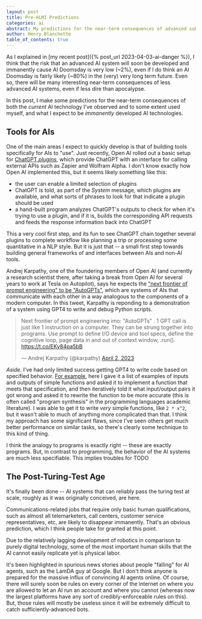 ```yaml
---
layout: post
title: Pre-HLMI Predictions
categories: ai
abstract: My predictions for the near-term consequences of advanced sub human-level AI.
author: Henry Blanchette
table_of_contents: true
---
```


As I explained in [my recent post]({% post_url 2023-04-03-ai-danger %}), I think that the risk that an advanced AI system will soon be developed and immanently cause AI Doomsday is very low (~2%), even if I do think an AI Doomsday is fairly likely (~80%) in the (very) very long term future. Even so, there will be many interesting near-term consequences of less advanced AI systems, even if less dire than apocalypse.

In this post, I make some predictions for the near-term consequences of both the _current_ AI technology I've observed and to some extent used myself, and what I expect to be _immanently_ developed AI technologies.

## Tools for AIs

One of the main areas I expect to quickly develop is that of building tools specifically for AIs to "use". Just recently, Open AI rolled out a basic setup for [ChatGPT _plugins_](https://openai.com/blog/chatgpt-plugins), which provide ChatGPT with an interface for calling external APIs such as Zapier and Wolfram Alpha. I don't know exactly how Open AI implemented this, but it seems likely something like this:
- the user can enable a limited selection of plugins
- ChatGPT is told, as part of the _System_ message, which plugins are available, and what sorts of phrases to look for that indicate a plugin should be used
- a hand-built program analyzes ChatGPT's outputs to check for when it's trying to use a plugin, and if it is, builds the corresponding API requests and feeds the response information back into ChatGPT

This a very cool first step, and its fun to see ChatGPT chain together several plugins to complete workflow like planning a trip or processing some quantitative in a NLP style. But it is just that -- a small first step towards building general frameworks of and interfaces between AIs and non-AI tools.

Andrej Karpathy, one of the foundering members of Open AI (and currently a research scientist there, after taking a break from Open AI for several years to work at Tesla on Autopilot), says he expects the ["next frontier of prompt engineering" to be "AutoGPTs"](https://twitter.com/karpathy/status/1642598890573819905), which are systems of AIs that communicate with each other in a way analogous to the components of a modern computer. In this tweet, Karpathy is reponding to a demonstration of a system using GPT4 to write and debug Python scripts.

<blockquote class="twitter-tweet"><p lang="en" dir="ltr">Next frontier of prompt engineering imo: &quot;AutoGPTs&quot; . 1 GPT call is just like 1 instruction on a computer. They can be strung together into programs. Use prompt to define I/O device and tool specs, define the cognitive loop, page data in and out of context window, .run(). <a href="https://t.co/EKy84pa5bB">https://t.co/EKy84pa5bB</a></p>&mdash; Andrej Karpathy (@karpathy) <a href="https://twitter.com/karpathy/status/1642598890573819905?ref_src=twsrc%5Etfw">April 2, 2023</a></blockquote> <script async src="https://platform.twitter.com/widgets.js" charset="utf-8"></script>

_Aside_. I've had only limited success getting GPT4 to write code based on specified behavior. [For example](https://github.com/rybla/chatscript/tree/main/conversations/func-synth), here I gave it a list of examples of inputs and outputs of simple functions and asked it to implement a function that meets that specification, and then iteratively told it what input/output pairs it got wrong and asked it to rewrite the function to be more accurate (this is often called "program synthesis" in the programming languages academic literature). I was able to get it to write _very_ simple functions, like `2 * x^2`, but it wasn't able to much of anything more complicated than that. I think my approach has some significant flaws, since I've seen others get much better performance on similar tasks, so there's clearly some technique to this kind of thing.

I think the analogy to programs is exactly right -- these are exactly programs. But, in contrast to programming, the behavior of the AI systems are much less specifiable. This implies troubles for TODO

## The Post-Turing-Test Age

It's finally been done -- AI systems that can reliably pass the turing test at scale, roughly as it was originally conceived, are here.

Communications-related jobs that require only basic human qualifications, such as almost all telemarketers, call centers, customer service representatives, etc, are likely to disappear immanently. That's an obvious prediction, which I think people take for granted at this point.

Due to the relatively lagging development of robotics in comparison to purely digital technology, some of the most important human skills that the AI cannot easily replicate yet is physical labor.

It's been highlighted in spurious news stories about people "falling" for AI agents, such as the LamDA guy at Google. But I don't think anyone is prepared for the massive influx of convincing AI agents online. Of course, there will surely soon be rules on every corner of the internet on where you are allowed to let an AI run an account and where you cannot (whereas now the largest platforms have any sort of credibly-enforceable rules on this). But, those rules will mostly be useless since it will be extremely difficult to catch sufficiently-advanced bots.




